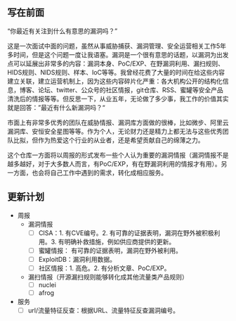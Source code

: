 ## 写在前面

“你最近有关注到什么有意思的漏洞吗？”

这是一次面试中面的问题，虽然从事威胁捕获、漏洞管理、安全运营相关工作5年多时间，但是这个问题一度让我语塞。漏洞是一个很有意思的话题，以漏洞为出发点可以延展出非常多的内容：漏洞本身、PoC/EXP、在野漏洞利用、漏扫规则、HIDS规则、NIDS规则、样本、IoC等等。我曾经花费了大量的时间在给这些内容建立关联，建立运营机制上，因为这些内容碎片化严重：各大机构公开的结构化信息，博客、论坛、twitter、公众号的社区情报，git仓库、RSS、蜜罐等安全产品清洗后的情报等等。但反思一下，从业五年，无论做了多少事，我工作的价值其实就是回答：”最近有什么新漏洞吗？“

市面上有非常多优秀的团队在威胁情报、漏洞库方面做的很棒，比如微步、阿里云漏洞库、安恒安全星图等等。作为个人，无论财力还是精力上都无法与这些优秀团队比拟，但作为热爱这个行业的从业者，还是希望贡献自己的绵薄之力。

这个仓库一方面将以周报的形式发布一些个人认为重要的漏洞情报（漏洞情报不是越多越好，对于大多数人而言，有PoC/EXP，有在野漏洞利用的情报才有用）。另一方面，也会将自己工作中遇到的需求，转化成相应服务。

## 更新计划

- 周报
  - 漏洞情报
    - [ ] CISA：1. 有CVE编号。2. 有可靠的证据表明，漏洞在野外被积极利用。3. 有明确补救措施，例如供应商提供的更新。
    - [ ] 蜜罐情报： 有可靠的证据表明，漏洞在野外被利用。
    - [ ] ExploitDB：漏洞利用数据。
    - [ ] 社区情报：1. 高危。2. 有分析文章、PoC/EXP。
  - 漏扫情报（开源漏扫规则能够转化成其他流量类产品规则）
    - [ ] nuclei
    - [ ] afrog
- 服务
  - [ ] url/流量特征反查：根据URL、流量特征反查漏洞编号。